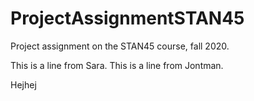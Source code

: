 # ProjectAssignmentSTAN45
Project assignment on the STAN45 course, fall 2020.

This is a line from Sara.
This is a line from Jontman.

Hejhej